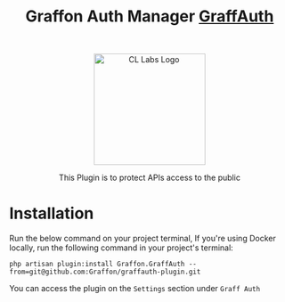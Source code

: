 <h1 align="center">Graffon Auth Manager <a href="https://graffon.lk/">GraffAuth</a></h1><br>

<p align="center">
    <a href="https://graffon.lk/">
        <img src="https://github.com/graffon/graffauth/blob/main/assets/logograff.png?raw=true" alt="CL Labs Logo" width="200" height="200">
    </a>
</p>

<p align="center">
    This Plugin is to protect APIs access to the public
</p>

# Installation

Run the below command on your project terminal, If you're using Docker locally, run the following command in your project's terminal:

```
php artisan plugin:install Graffon.GraffAuth --from=git@github.com:Graffon/graffauth-plugin.git
```

You can access the plugin on the ``Settings`` section under ``Graff Auth ``
